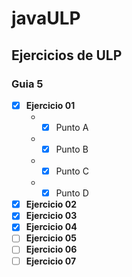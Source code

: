 # javaULP
## Ejercicios de ULP
### Guia 5
- [x] **Ejercicio 01**
  * - [x] Punto A
  * - [x] Punto B
  * - [x] Punto C 
  * - [x] Punto D 
- [x] **Ejercicio 02**
- [x] **Ejercicio 03**  
- [x] **Ejercicio 04**  
- [ ] **Ejercicio 05** 
- [ ] **Ejercicio 06**  
- [ ] **Ejercicio 07**  
